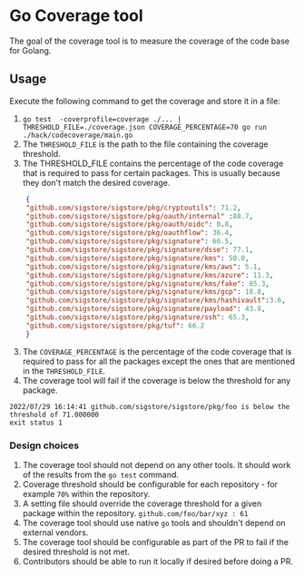 # Go Coverage tool

The goal of the coverage tool is to measure the coverage of the code base for Golang.

## Usage
Execute the following command to get the coverage and store it in a file:
1. `go test  -coverprofile=coverage ./... | THRESHOLD_FILE=./coverage.json COVERAGE_PERCENTAGE=70 go run ./hack/codecoverage/main.go`
2. The `THRESHOLD_FILE` is the path to the file containing the coverage threshold.
3. The THRESHOLD_FILE contains the percentage of the code coverage that is required to pass for certain packages. This is usually because they don't match the desired coverage.
```json
    {
    "github.com/sigstore/sigstore/pkg/cryptoutils": 71.2,
    "github.com/sigstore/sigstore/pkg/oauth/internal" :88.7,
    "github.com/sigstore/sigstore/pkg/oauth/oidc": 0.8,
    "github.com/sigstore/sigstore/pkg/oauthflow": 36.4,
    "github.com/sigstore/sigstore/pkg/signature": 66.5,
    "github.com/sigstore/sigstore/pkg/signature/dsse": 77.1,
    "github.com/sigstore/sigstore/pkg/signature/kms": 50.0,
    "github.com/sigstore/sigstore/pkg/signature/kms/aws": 5.1,
    "github.com/sigstore/sigstore/pkg/signature/kms/azure": 11.3,
    "github.com/sigstore/sigstore/pkg/signature/kms/fake": 85.3,
    "github.com/sigstore/sigstore/pkg/signature/kms/gcp": 18.8,
    "github.com/sigstore/sigstore/pkg/signature/kms/hashivault":3.6,
    "github.com/sigstore/sigstore/pkg/signature/payload": 43.8,
    "github.com/sigstore/sigstore/pkg/signature/ssh": 65.3,
    "github.com/sigstore/sigstore/pkg/tuf": 66.2
    }
```
3. The `COVERAGE_PERCENTAGE` is the percentage of the code coverage that is required to pass for all the packages except the ones that are mentioned in the `THRESHOLD_FILE`.
4. The coverage tool will fail if the coverage is below the threshold for any package.
``` shell
2022/07/29 16:14:41 github.com/sigstore/sigstore/pkg/foo is below the threshold of 71.000000
exit status 1
```

### Design choices

1. The coverage tool should not depend on any other tools. It should work of the results from the `go test` command.
2. Coverage threshold should be configurable for each repository - for example `70%` within the repository.
3. A setting file should override the coverage threshold for a given package within the repository. `github.com/foo/bar/xyz : 61`
4. The coverage tool should use native `go` tools and shouldn't depend on external vendors.
5. The coverage tool should be configurable as part of the PR to fail if the desired threshold is not met.
6. Contributors should be able to run it locally if desired before doing a PR.
